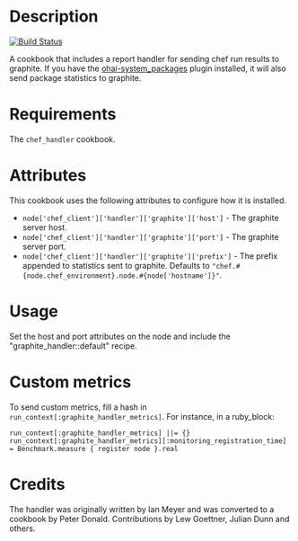 Description
===========

[![Build Status](https://secure.travis-ci.org/realityforge/chef-graphite_handler.png?branch=master)](http://travis-ci.org/realityforge/chef-graphite_handler)

A cookbook that includes a report handler for sending chef run results to graphite. If you have
the [ohai-system_packages](https://github.com/finnlabs/ohai-system_packages/)
plugin installed, it will also send package statistics to graphite.

Requirements
============

The `chef_handler` cookbook.

Attributes
==========

This cookbook uses the following attributes to configure how it is installed.

* `node['chef_client']['handler']['graphite']['host']` - The graphite server host.
* `node['chef_client']['handler']['graphite']['port']` - The graphite server port.
* `node['chef_client']['handler']['graphite']['prefix']` - The prefix appended to statistics sent to graphite. Defaults to `"chef.#{node.chef_environment}.node.#{node['hostname']}"`.

Usage
=====

Set the host and port attributes on the node and include the "graphite_handler::default" recipe.

Custom metrics
==============

To send custom metrics, fill a hash in `run_context[:graphite_handler_metrics]`.
For instance, in a ruby_block:
```
run_context[:graphite_handler_metrics] ||= {}
run_context[:graphite_handler_metrics][:monitoring_registration_time] = Benchmark.measure { register node }.real
```

Credits
=======

The handler was originally written by Ian Meyer and was converted to a cookbook by Peter Donald. Contributions by Lew Goettner, Julian Dunn and others.
